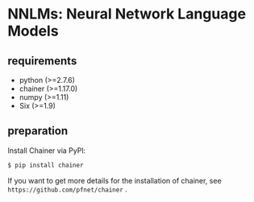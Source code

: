 # NNLMs: Neural Network Language Models

## requirements
* python  (>=2.7.6)
* chainer (>=1.17.0)
* numpy   (>=1.11)
* Six     (>=1.9)

## preparation

Install Chainer via PyPl:
```bash
$ pip install chainer
```

If you want to get more details for the installation of chainer,
see `https://github.com/pfnet/chainer` .
